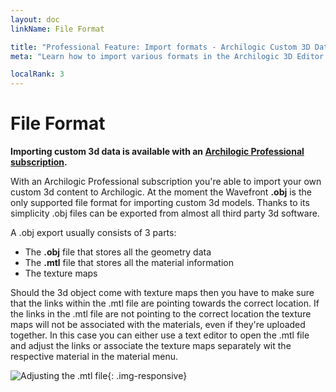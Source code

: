 ```yaml
---
layout: doc
linkName: File Format

title: "Professional Feature: Import formats - Archilogic Custom 3D Data"
meta: "Learn how to import various formats in the Archilogic 3D Editor when you have use Pro features."

localRank: 3
---
```


# File Format

**Importing custom 3d data is available with an [Archilogic Professional subscription]({{site.baseurl}}/en/platform/settings/subscription.html).**

With an Archilogic Professional subscription you're able to import your own custom 3d content to Archilogic.
At the moment the Wavefront **.obj** is the only supported file format for importing custom 3d models.
Thanks to its simplicity .obj files can be exported from almost all third party 3d software.

A .obj export usually consists of 3 parts:

* The **.obj** file that stores all the geometry data
* The **.mtl** file that stores all the material information
* The texture maps

Should the 3d object come with texture maps then you have to make sure that the links within the .mtl file are pointing towards the correct location.
If the links in the .mtl file are not pointing to the correct location the texture maps will not be associated with the materials, even if they're uploaded together.
In this case you can either use a text editor to open the .mtl file and adjust the links or associate the texture maps separately wit the respective material in the material menu.

![Adjusting the .mtl file]({{site.baseurl}}/assets/images/3D-Import-MTL.jpg){: .img-responsive}

